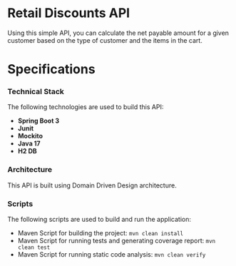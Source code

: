 # Retail Discounts API
Using this simple API, you can calculate the net payable amount for a given customer based on the type of customer and the items in the cart.

# Specifications

### Technical Stack
The following technologies are used to build this API:

* **Spring Boot 3**
* **Junit**
* **Mockito**
* **Java 17**
* **H2 DB**

### Architecture
This API is built using Domain Driven Design architecture.

### Scripts
The following scripts are used to build and run the application:

* Maven Script for building the project: `mvn clean install`
* Maven Script for running tests and generating coverage report: `mvn clean test`
* Maven Script for running static code analysis: `mvn clean verify`


